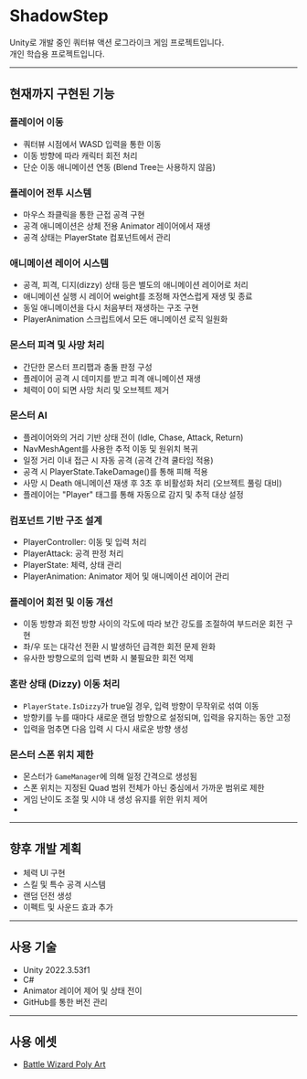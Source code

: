 # ShadowStep

Unity로 개발 중인 쿼터뷰 액션 로그라이크 게임 프로젝트입니다.  
개인 학습용 프로젝트입니다.

---

## 현재까지 구현된 기능

### 플레이어 이동
- 쿼터뷰 시점에서 WASD 입력을 통한 이동
- 이동 방향에 따라 캐릭터 회전 처리
- 단순 이동 애니메이션 연동 (Blend Tree는 사용하지 않음)

### 플레이어 전투 시스템
- 마우스 좌클릭을 통한 근접 공격 구현
- 공격 애니메이션은 상체 전용 Animator 레이어에서 재생
- 공격 상태는 PlayerState 컴포넌트에서 관리

### 애니메이션 레이어 시스템
- 공격, 피격, 디지(dizzy) 상태 등은 별도의 애니메이션 레이어로 처리
- 애니메이션 실행 시 레이어 weight를 조정해 자연스럽게 재생 및 종료
- 동일 애니메이션을 다시 처음부터 재생하는 구조 구현
- PlayerAnimation 스크립트에서 모든 애니메이션 로직 일원화

### 몬스터 피격 및 사망 처리
- 간단한 몬스터 프리팹과 충돌 판정 구성
- 플레이어 공격 시 데미지를 받고 피격 애니메이션 재생
- 체력이 0이 되면 사망 처리 및 오브젝트 제거

### 몬스터 AI
- 플레이어와의 거리 기반 상태 전이 (Idle, Chase, Attack, Return)
- NavMeshAgent를 사용한 추적 이동 및 원위치 복귀
- 일정 거리 이내 접근 시 자동 공격 (공격 간격 쿨타임 적용)
- 공격 시 PlayerState.TakeDamage()를 통해 피해 적용
- 사망 시 Death 애니메이션 재생 후 3초 후 비활성화 처리 (오브젝트 풀링 대비)
- 플레이어는 "Player" 태그를 통해 자동으로 감지 및 추적 대상 설정

### 컴포넌트 기반 구조 설계
- PlayerController: 이동 및 입력 처리
- PlayerAttack: 공격 판정 처리
- PlayerState: 체력, 상태 관리
- PlayerAnimation: Animator 제어 및 애니메이션 레이어 관리

### 플레이어 회전 및 이동 개선
- 이동 방향과 회전 방향 사이의 각도에 따라 보간 강도를 조절하여 부드러운 회전 구현
- 좌/우 또는 대각선 전환 시 발생하던 급격한 회전 문제 완화
- 유사한 방향으로의 입력 변화 시 불필요한 회전 억제

### 혼란 상태 (Dizzy) 이동 처리
- `PlayerState.IsDizzy`가 true일 경우, 입력 방향이 무작위로 섞여 이동
- 방향키를 누를 때마다 새로운 랜덤 방향으로 설정되며, 입력을 유지하는 동안 고정
- 입력을 멈추면 다음 입력 시 다시 새로운 방향 생성

### 몬스터 스폰 위치 제한
- 몬스터가 `GameManager`에 의해 일정 간격으로 생성됨
- 스폰 위치는 지정된 Quad 범위 전체가 아닌 중심에서 가까운 범위로 제한
- 게임 난이도 조절 및 시야 내 생성 유지를 위한 위치 제어
- 
---

## 향후 개발 계획
- 체력 UI 구현
- 스킬 및 특수 공격 시스템
- 랜덤 던전 생성
- 이펙트 및 사운드 효과 추가

---

## 사용 기술

- Unity 2022.3.53f1
- C#
- Animator 레이어 제어 및 상태 전이
- GitHub를 통한 버전 관리

---

## 사용 에셋

- [Battle Wizard Poly Art](https://assetstore.unity.com/packages/3d/characters/humanoids/fantasy/battle-wizard-poly-art-128097#content)
